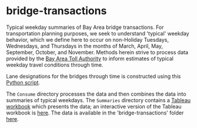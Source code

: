 # bridge-transactions
Typical weekday summaries of Bay Area bridge transactions.  For transportation planning purposes, we seek to understand 'typical' weekday behavior, which we define here to occur on non-Holiday Tuesdays, Wednesdays, and Thursdays in the months of March, April, May, September, October, and November.  Methods herein strive to process data provided by the [Bay Area Toll Authority](http://bata.mtc.ca.gov/) to inform estimates of typical weekday travel conditions through time.

Lane designations for the bridges through time is constructed using this [Python script](https://github.com/MetropolitanTransportationCommission/bridge-transactions/blob/6974c83e4c44afa05cd1a0f92e59392e9db84775/Lane%20Designations/Create%20Bridge%20Toll%20Lane%20HOV%20SOV%20Database.ipynb).

The `Consume` directory processes the data and then combines the data into summaries of typical weekdays.  The `Summaries` directory contains a [Tableau workbook](https://github.com/MetropolitanTransportationCommission/bridge-transactions/blob/6974c83e4c44afa05cd1a0f92e59392e9db84775/Summaries/Bridge%20Transactions%20by%20Lane%20Designation.twb) which presents the data; an interactive version of the Tableau workbook is [here](http://analytics.mtc.ca.gov/foswiki/Main/TypicalWeekdayBridgeTransactions). The data is available in the 'bridge-transactions' folder [here](https://mtcdrive.box.com/share-data).


